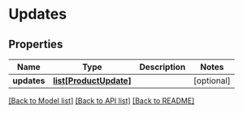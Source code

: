 # Updates

## Properties
Name | Type | Description | Notes
------------ | ------------- | ------------- | -------------
**updates** | [**list[ProductUpdate]**](ProductUpdate.md) |  | [optional] 

[[Back to Model list]](../README.md#documentation-for-models) [[Back to API list]](../README.md#documentation-for-api-endpoints) [[Back to README]](../README.md)



